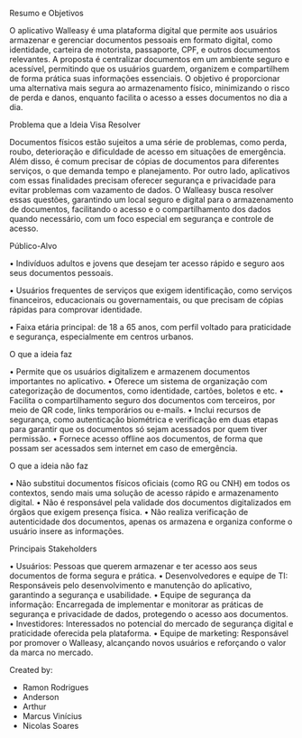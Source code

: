 Resumo e Objetivos

O aplicativo Walleasy é uma plataforma digital que permite aos usuários armazenar e gerenciar documentos pessoais em formato digital, como identidade, carteira de motorista, passaporte, CPF, e outros documentos relevantes. A proposta é centralizar documentos em um ambiente seguro e acessível, permitindo que os usuários guardem, organizem e compartilhem de forma prática suas informações essenciais. O objetivo é proporcionar uma alternativa mais segura ao armazenamento físico, minimizando o risco de perda e danos, enquanto facilita o acesso a esses documentos no dia a dia.

Problema que a Ideia Visa Resolver

Documentos físicos estão sujeitos a uma série de problemas, como perda, roubo, deterioração e dificuldade de acesso em situações de emergência. Além disso, é comum precisar de cópias de documentos para diferentes serviços, o que demanda tempo e planejamento. Por outro lado, aplicativos com essas finalidades precisam oferecer segurança e privacidade para evitar problemas com vazamento de dados. O Walleasy busca resolver essas questões, garantindo um local seguro e digital para o armazenamento de documentos, facilitando o acesso e o compartilhamento dos dados quando necessário, com um foco especial em segurança e controle de acesso.

Público-Alvo

   •	Indivíduos adultos e jovens que desejam ter acesso rápido e seguro aos seus documentos pessoais.

   •	Usuários frequentes de serviços que exigem identificação, como serviços financeiros, educacionais ou governamentais, ou que precisam de cópias rápidas para comprovar identidade.

   •	Faixa etária principal: de 18 a 65 anos, com perfil voltado para praticidade e segurança, especialmente em centros urbanos.

O que a ideia faz

   •	Permite que os usuários digitalizem e armazenem documentos importantes no aplicativo.
   •	Oferece um sistema de organização com categorização de documentos, como identidade, cartões, boletos e etc.
   •	Facilita o compartilhamento seguro dos documentos com terceiros, por meio de QR code, links temporários ou e-mails.
   •	Inclui recursos de segurança, como autenticação biométrica e verificação em duas etapas para garantir que os documentos só sejam acessados por quem tiver permissão.
   •	Fornece acesso offline aos documentos, de forma que possam ser acessados sem internet em caso de emergência.

O que a ideia não faz

   •	Não substitui documentos físicos oficiais (como RG ou CNH) em todos os contextos, sendo mais uma solução de acesso rápido e armazenamento digital.
   •	Não é responsável pela validade dos documentos digitalizados em órgãos que exigem presença física.
   •	Não realiza verificação de autenticidade dos documentos, apenas os armazena e organiza conforme o usuário insere as informações.

Principais Stakeholders

   •	Usuários: Pessoas que querem armazenar e ter acesso aos seus documentos de forma segura e prática.
   •	Desenvolvedores e equipe de TI: Responsáveis pelo desenvolvimento e manutenção do aplicativo, garantindo a segurança e usabilidade.
   •	Equipe de segurança da informação: Encarregada de implementar e monitorar as práticas de segurança e privacidade de dados, protegendo o acesso aos documentos.
   •	Investidores: Interessados no potencial do mercado de segurança digital e praticidade oferecida pela plataforma.
   •	Equipe de marketing: Responsável por promover o Walleasy, alcançando novos usuários e reforçando o valor da marca no mercado.


Created by:

- Ramon Rodrigues
- Anderson
- Arthur
- Marcus Vinícius
- Nicolas Soares



